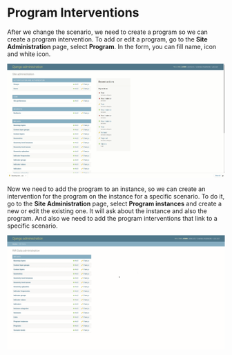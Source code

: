 # Program Interventions

After we change the scenario, we need to create a program so we can create a program intervention.
To add or edit a program, go to the **Site Administration** page, select **Program**. In the form, you can fill name, icon and white icon.

![Program](../../assets/screencasts/program.gif "Program")

Now we need to add the program to an instance, so we can create an intervention for the program on the instance for a specific scenario. 
To do it, go to the **Site Administration** page, select **Program instances** and create a new or edit the existing one.
It will ask about the instance and also the program. And also we need to add the program interventions that link to a specific scenario.

![Program Instance](../../assets/screencasts/program-instance.gif "Program Instance")
